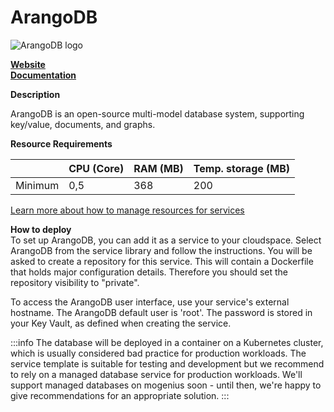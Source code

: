 ﻿# ArangoDB

![ArangoDB logo](https://api.mogenius.com/file/id/b52060f3-1b78-473d-9675-c96f320ceff7)

**[Website](https://arangodb.com/)**  
**[Documentation](https://www.arangodb.com/documentation/)**  

**Description**

ArangoDB is an open-source multi-model database system, supporting key/value, documents, and graphs.

**Resource Requirements**

||CPU (Core)|RAM (MB)  |Temp. storage (MB)|
|--|--|--|--|
| Minimum | 0,5 | 368 | 200 |

[Learn more about how to manage resources for services](./../../cloud-management/resource-management.md)

**How to deploy**  
To set up ArangoDB, you can add it as a service to your cloudspace. Select ArangoDB from the service library and follow the instructions. You will be asked to create a repository for this service. This will contain a Dockerfile that holds major configuration details. Therefore you should set the repository visibility to "private".  

To access the ArangoDB user interface, use your service's external hostname. 
The ArangoDB default user is 'root'. The password is stored in your Key Vault, as defined when creating the service.

:::info
The database will be deployed in a container on a Kubernetes cluster, which is usually considered bad practice for production workloads. The service template is suitable for testing and development but we recommend to rely on a managed database service for production workloads. We'll support managed databases on mogenius soon - until then, we're happy to give recommendations for an appropriate solution.
:::

